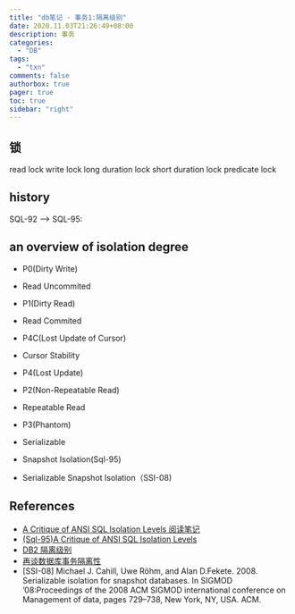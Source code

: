 ```yaml
---
title: "db笔记 - 事务1:隔离级别"
date: 2020.11.03T21:26:49+08:00
description: 事务
categories:
  - "DB"
tags:
  - "txn"
comments: false
authorbox: true
pager: true
toc: true
sidebar: "right"
---
```


## 锁

read lock
write lock
long duration lock
short duration lock
predicate lock


## history

SQL-92 --> SQL-95:

## an overview of isolation degree

- P0(Dirty Write)

- Read Uncommited

- P1(Dirty Read)

- Read Commited

- P4C(Lost Update of Cursor)

- Cursor Stability

- P4(Lost Update)

- P2(Non-Repeatable Read)

- Repeatable Read

- P3(Phantom)

- Serializable

- Snapshot Isolation(Sql-95)

- Serializable Snapshot Isolation（SSI-08)

## References
- [A Critique of ANSI SQL Isolation Levels 阅读笔记](https://zhuanlan.zhihu.com/p/187597966)
- [(Sql-95)A Critique of ANSI SQL Isolation Levels](https://www.microsoft.com/en-us/research/wp-content/uploads/2016/02/tr-95-51.pdf)
- [DB2 隔离级别](https://blog.csdn.net/huaxin520/article/details/8312875)
- [再谈数据库事务隔离性](https://www.cnblogs.com/ivan-uno/p/8274355.html)
- [SSI-08] Michael J. Cahill, Uwe Röhm, and Alan D.Fekete. 2008. Serializable isolation for snapshot databases. In SIGMOD ’08:Proceedings of the 2008 ACM SIGMOD international conference on Management of data, pages 729–738, New York, NY, USA. ACM.